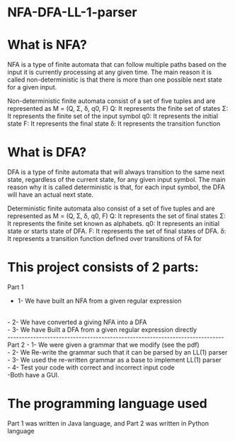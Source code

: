 # NFA-DFA-LL-1-parser

# What is NFA?
NFA is a type of finite automata that can follow multiple paths based on the input it is currently processing at any given time. The main reason it is called non-deterministic is that there is more than one possible next state for a given input.

Non-deterministic finite automata consist of a set of five tuples and are represented as M = (Q, Σ, δ, q0, F)
Q: It represents the finite set of states
Σ: It represents the finite set of the input symbol
q0: It represents the initial state
F: It represents the final state
δ: It represents the transition function

# What is DFA? 
 DFA is a type of finite automata that will always transition to the same next state, regardless of the current state, for any given input symbol. The main reason why it is called deterministic is that, for each input symbol, the DFA will have an actual next state.

Deterministic finite automata also consist of a set of five tuples and are represented as M = (Q, Ʃ, δ, q0, F)
Q: It represents the set of final states
Σ: It represents the finite set known as alphabets.
q0: It represents an initial state or starts state of DFA.
F: It represents the set of final states of DFA.
δ: It represents a transition function defined over transitions of FA for 


# This project consists of 2 parts:
 Part 1 
- 1- We have built an NFA from a given regular expression
<br/>
- 2- We have converted a giving NFA into a DFA 
<br/>
- 3- We have Built a DFA from a given regular expression directly
<br/>
----------------------------------------------------------------------------
 Part 2 
- 1- We were given a grammar that we modify (see the pdf)
<br/>
- 2- We Re-write the grammar such that it can be parsed by an LL(1) parser
<br/>
- 3- We used the re-written grammar as a base to implement LL(1) parser
<br/>
- 4- Test your code with correct and incorrect input code
<br/>
-Both have a GUI.

# The programming language used
Part 1 was written in Java language, and Part 2 was written in Python language



